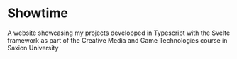 # Showtime
A website showcasing my projects developped in Typescript with the Svelte framework as part of the Creative Media and Game Technologies course in Saxion University
